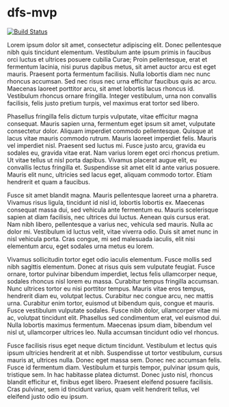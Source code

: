# dfs-mvp

[![Build Status](https://travis-ci.org/callmepills/dfs-mvp.svg?branch=master)](https://travis-ci.org/callmepills/dfs-mvp)

Lorem ipsum dolor sit amet, consectetur adipiscing elit. Donec pellentesque nibh quis tincidunt elementum. Vestibulum ante ipsum primis in faucibus orci luctus et ultrices posuere cubilia Curae; Proin pellentesque, erat et fermentum lacinia, nisi purus dapibus metus, sit amet auctor arcu est eget mauris. Praesent porta fermentum facilisis. Nulla lobortis diam nec nunc rhoncus accumsan. Sed nec risus nec urna efficitur faucibus quis ac arcu. Maecenas laoreet porttitor arcu, sit amet lobortis lacus rhoncus id. Vestibulum rhoncus ornare fringilla. Integer vestibulum, urna non convallis facilisis, felis justo pretium turpis, vel maximus erat tortor sed libero.

Phasellus fringilla felis dictum turpis vulputate, vitae efficitur magna consequat. Mauris sapien urna, fermentum eget ipsum sit amet, vulputate consectetur dolor. Aliquam imperdiet commodo pellentesque. Quisque at lacus vitae mauris commodo rutrum. Mauris laoreet imperdiet felis. Mauris vel imperdiet nisl. Praesent sed luctus mi. Fusce justo arcu, gravida eu sodales eu, gravida vitae erat. Nam varius lorem eget orci rhoncus pretium. Ut vitae tellus ut nisl porta dapibus. Vivamus placerat augue elit, eu convallis lectus fringilla et. Suspendisse sit amet elit id ante varius posuere. Mauris elit nunc, ultricies sed lacus eget, aliquam commodo tortor. Etiam hendrerit et quam a faucibus.

Fusce sit amet blandit magna. Mauris pellentesque laoreet urna a pharetra. Vivamus risus ligula, tincidunt id nisl id, lobortis lobortis ex. Maecenas consequat massa dui, sed vehicula ante fermentum eu. Mauris scelerisque sapien at diam facilisis, nec ultrices dui luctus. Aenean quis cursus erat. Nam nibh libero, pellentesque a varius nec, vehicula sed mauris. Nulla ac dolor mi. Vestibulum id luctus velit, vitae viverra odio. Duis sit amet nunc in nisl vehicula porta. Cras congue, mi sed malesuada iaculis, elit nisi elementum arcu, eget sodales urna metus eu lorem.

Vivamus sollicitudin tortor eget odio iaculis elementum. Fusce mollis sed nibh sagittis elementum. Donec at risus quis sem vulputate feugiat. Fusce ornare, tortor pulvinar bibendum imperdiet, lectus felis ullamcorper neque, sodales rhoncus nisl lorem eu massa. Curabitur tempus fringilla accumsan. Nunc ultrices tortor eu nisi porttitor tempus. Mauris vitae eros tempus, hendrerit diam eu, volutpat lectus. Curabitur nec congue arcu, nec mattis urna. Curabitur enim tortor, euismod ut bibendum quis, congue et mauris. Fusce vestibulum vulputate sodales. Fusce nibh dolor, ullamcorper vitae mi ac, volutpat tincidunt elit. Phasellus sed condimentum erat, vel euismod dui. Nulla lobortis maximus fermentum. Maecenas ipsum diam, bibendum vel nisl ut, ullamcorper ultrices leo. Nulla accumsan tincidunt odio vel rhoncus.

Fusce facilisis risus eget neque dictum tincidunt. Vestibulum et lectus quis ipsum ultricies hendrerit at et nibh. Suspendisse ut tortor vestibulum, cursus mauris at, ultrices nulla. Donec eget massa sem. Donec nec accumsan felis. Fusce id fermentum diam. Vestibulum et turpis tempor, pulvinar ipsum quis, tristique sem. In hac habitasse platea dictumst. Donec justo nisl, rhoncus blandit efficitur et, finibus eget libero. Praesent eleifend posuere facilisis. Cras pulvinar, sem id tincidunt varius, quam velit hendrerit tellus, vel eleifend justo odio eu ipsum.

